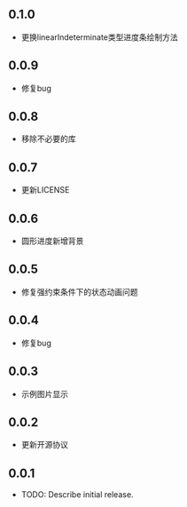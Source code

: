 ## 0.1.0
* 更换linearIndeterminate类型进度条绘制方法
## 0.0.9
* 修复bug
## 0.0.8
* 移除不必要的库
## 0.0.7
* 更新LICENSE
## 0.0.6
* 圆形进度新增背景
## 0.0.5
* 修复强约束条件下的状态动画问题
## 0.0.4
* 修复bug
## 0.0.3
* 示例图片显示
## 0.0.2
* 更新开源协议
## 0.0.1

* TODO: Describe initial release.
